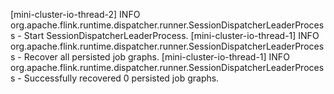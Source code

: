 [mini-cluster-io-thread-2] INFO org.apache.flink.runtime.dispatcher.runner.SessionDispatcherLeaderProcess - Start SessionDispatcherLeaderProcess.
[mini-cluster-io-thread-1] INFO org.apache.flink.runtime.dispatcher.runner.SessionDispatcherLeaderProcess - Recover all persisted job graphs.
[mini-cluster-io-thread-1] INFO org.apache.flink.runtime.dispatcher.runner.SessionDispatcherLeaderProcess - Successfully recovered 0 persisted job graphs.

